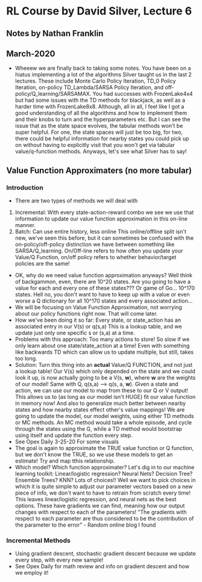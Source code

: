 # RL Course by David Silver, Lecture 6
## Notes by Nathan Franklin
## March-2020

- Wheeew we are finally back to taking some notes.
You have been on a hiatus implementing a lot of the algorithms Silver taught
us in the last 2 lectures. These include Monte Carlo Policy Iteration, TD_0 Policy Iteration, on-policy TD_Lambda/SARSA Policy Iteration,
and off-policy/Q_learning/SARSAMAX. You had successes with FrozenLake4x4
but had some issues with the TD methods for blackjack, as well as a harder time
with FrozenLake8x8. Although, all in all, I feel like I got a good understanding
of all the algorithms and how to implement them and their knobs to turn and the hyperparameters etc. 
But I can see the issue that as the state space evolves, the tabular methods won't be super helpful.
For one, the state spaces will just be too big, for two, there could be helpful information for nearby states you could pick up on without having to explicitly visit
that you won't get via tabular value/q-function methods.
Anyways, let's see what Silver has to say!

## Value Function Approximaters (no more tabular)

### Introduction
- There are two types of methods we will deal with
1) Incremental: With every state-action-reward combo we see we use that information
to update our value function approximation in this on-line manner.
2) Batch: Can use entire history, less online
This online/offline split isn't new, we've seen this before, but it can sometimes be confused
with the on-policy/off-policy distinction we have between something like SARSA/Q_learning.
On/Off-line refers to how often you update your Value/Q Function, on/off policy refers to whether behavior/target policies are the same!
- OK, why do we need value function approximation anyways?
Well think of backgammon, even, there are 10^20 states. Are you going to have a value for each and every one of these states??? Or game of Go... 10^170 states.
Hell no, you don't want to have to keep up with a value or even worse a Q dictionary for all 10^170 states and every associated action...
- We will be focusing on Value Function Approximation, not worrying about our policy functions right now.
That will come later.
- How we've been doing it so far:
Every state, or state_action has an associated entry in our V(s) or q(s,a)
This is a lookup table, and we update just only one specific s or (s,a) at a time.
- Problems with this approach:
Too many actions to store!
So slow if we only learn about one state/state_action at a time! Even with something like backwards TD which can allow us to update multiple, but still, takes too long.
- Solution: Turn this thing into an **actual** Value/Q FUNCTION, and not just a lookup table!
Our V(s) which only depended on the state and we could look it up, is now actually going to be a V(s, **w**), where **w** are the weights of our model!
Same with Q, q(s,a) --> q(s, a, **w**).
Given a state and action, we can use our model to map from these to our Q or V output!
This allows us to (as long as our model isn't HUGE) fit our value function in memory now! And also to generalize much better between nearby states and how
nearby states effect other's value mappings!
We are going to update the model, our model weights, using either TD methods or MC methods.
An MC method would take a whole episode, and cycle through the states using the G, while a TD method would bootstrap using itself and update the function every step.
- See Opex Daily 3-25-20 For some visuals
- The goal is again to approximate the TRUE value function or Q function, but we don't know the TRUE, so we use these models to get an estimate! Try and map tthis relationship.
- Which model? Which function approximater? 
Let's dig in to our machine learning toolkit:
Linear/logistic regression? Neural Nets? Decision Tree? Ensemble Trees? KNN?
Lots of choices!!
Well we want to pick choices in which it is quite simple to adjust our parameter vectors based on a new piece of info, we don't want to have to retrain from scratch every time!
This leaves linear/logistic regression, and neural nets as the best options.
These have gradients we can find, meaning how our output changes with respect to each of the parameters!
"The gradients with respect to each parameter are thus considered to be the contribution of the parameter to the error" - Random online blog I found

### Incremental Methods
- Using gradient descent, stochastic gradient descent because we update every step, with every new sample!
- See Opex Daily for math review and info on gradient descent and how we employ it!
 


